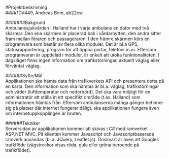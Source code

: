 #Projektbeskrivning   
####1DV449, Andreas Bom, ab22cw     
    
#######Bakgrund     
Ambulanssjukvården i Halland har i varje ambulans en dator med två skärmar. Den ena skärmen är placerad bak i vårdarhytten, den andra sitter fram mellan föraren och passageraren. I den främre skärmen körs en programvara som består av flera olika moduler. Det är bl.a GPS, statusrapportering, program för att öppna portar, telefoni m.m. Eftersom programvaran är uppdelad i moduler, är enkelt att utöka funktionaliteten. I dagsläget finns ingen information om trafikstörningar, aktuellt väglag eller förväntat väglag.    
    
######Syfte/Mål    
Applikationen ska hämta data från trafikverkets API och presentera detta på en karta. Den information som ska hämtas är bl.a. väglag, trafikstörningar och väder (lufttemperatur och nederbörd). Det ska vara möjligt för en administratör att ställa in ett specifikt område (t.ex. Halland) som informationen hämtas från. Eftersom ambulanserna många gånger befinner sig på platser där internet fungerar dåligt, ska applikationen fungera även om internetuppkopplingen är bruten.     


######Tekniker    
Serversidan av applikationen kommer att skivas i C# med ramverket ASP.NET MVC. På klienten kommer Javascript och Javascriptbaserade ramverk användas (bl.a. JQuery, Leaflet.js). Önskvärt är även att Googles trafkflöde (vägstreckor visas röda, gula eller gröna beroende på trafikflödet).    




